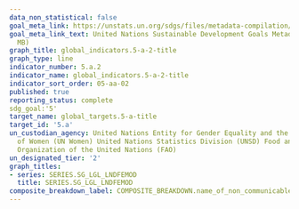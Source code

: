 ```yaml
---
data_non_statistical: false
goal_meta_link: https://unstats.un.org/sdgs/files/metadata-compilation/Metadata-Goal-5.pdf
goal_meta_link_text: United Nations Sustainable Development Goals Metadata (PDF 4.0
  MB)
graph_title: global_indicators.5-a-2-title
graph_type: line
indicator_number: 5.a.2
indicator_name: global_indicators.5-a-2-title
indicator_sort_order: 05-aa-02
published: true
reporting_status: complete
sdg_goal:'5'
target_name: global_targets.5-a-title
target_id: '5.a'
un_custodian_agency: United Nations Entity for Gender Equality and the Empowerment
  of Women (UN Women) United Nations Statistics Division (UNSD) Food and Agriculture
  Organization of the United Nations (FAO)
un_designated_tier: '2'
graph_titles:
- series: SERIES.SG_LGL_LNDFEMOD
  title: SERIES.SG_LGL_LNDFEMOD
composite_breakdown_label: COMPOSITE_BREAKDOWN.name_of_non_communicable_disease
---
```

